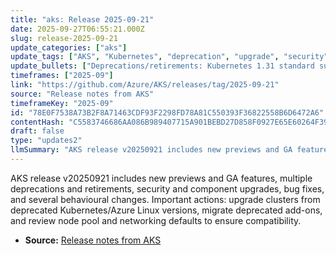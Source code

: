 ```yaml
---
title: "aks: Release 2025-09-21"
date: 2025-09-27T06:55:21.000Z
slug: release-2025-09-21
update_categories: ["aks"]
update_tags: ["AKS", "Kubernetes", "deprecation", "upgrade", "security", "node-pools", "networking", "add-ons", "images", "bug-fix"]
update_bullets: ["Deprecations/retirements: Kubernetes 1.31 standard support deprecated Nov 1, 2025 — upgrade to 1.32 (community) or enable LTS for 1.31; Istio add-on revision asm-1-24 deprecated; Azure Linux 2.0 retired (no security updates after Nov 30, 2025) — migrate to supported Azure Linux or osSku AzureLinux3.", "New/preview: Kubernetes 1.34 available in preview.", "GA: AKS Automatic is generally available (recording available on YouTube).", "Node pool GPU driver changes: the --skip-gpu-driver-install node pool tag is no longer supported; use the gpu-driver API field for skipping automatic GPU driver installation or installing custom drivers/GPU Operator.", "Feature rollouts: API Server VNet Integration available in East US; Node Problem Detector (GPU health monitoring) GA; Kubelet Serving Certificate Rotation (KSCR) enabled by default in Sovereign clouds for node pools upgraded to >=1.27; Node Auto Provisioning now supports private clusters.", "Behavioral changes: Deployment Safeguards will stop enforcing readiness/liveness probes on Application Routing placeholder pods; AKS Automatic system pool must use ≥3 availability zones, ephemeral OS disk, and Azure Linux OS.", "Networking default change: starting Sept 2025 new AKS-managed virtual network clusters default cluster subnets to private (defaultOutboundAccess = false) — BYO VNets unaffected; may impact unsupported scenarios that place other resources in the same subnet.", "Custom CA change: enableCustomCATrust field removed from GA; add custom CA certs via --custom-ca-trust-certificates instead.", "Pod Sandboxing name change: kata-mshv-vm-isolation replaced by kata-vm-isolation and workload-runtime value changed accordingly; use the new name when creating Pod Sandboxing clusters.", "Bug fixes: KAITO workspace creation issue on AKS Automatic (gpu-provisioner agentPool) resolved; non-NAP pools allowed in AKS Automatic clusters; ETag responses fixed for ManagedClusters and AgentPools in API versions 2024-09-01+.", "Component and image updates: Windows, Azure Linux v2/v3, Ubuntu 22.04/24.04 node images updated; Azure File CSI, Blob CSI, Disk CSI, Azure Policy addon and other drivers upgraded with CVE fixes.", "Notable upgrades: Karpenter v1.6.3 (FIPS support for NAP, Ubuntu 2404 support), Cilium updates across supported AKS versions addressing CVEs, Istio add-on revisions upgraded (asm-1-25/26/27) — restart workloads to re-inject proxies; Calico, Tigera Operator, Container Insights, and Cluster Autoscaler also upgraded."]
timeframes: ["2025-09"]
link: "https://github.com/Azure/AKS/releases/tag/2025-09-21"
source: "Release notes from AKS"
timeframeKey: "2025-09"
id: "78E0F7538A73B2F8A71463CDF93F2298FD78A81C550393F36822558B6D6472A6"
contentHash: "C5583746686AA086B989407715A901BEBD27D858F0927E65E60264F39ABEF790"
draft: false
type: "updates2"
llmSummary: "AKS release v20250921 includes new previews and GA features, multiple deprecations and retirements, security and component upgrades, bug fixes, and several behavioural changes. Important actions: upgrade clusters from deprecated Kubernetes/Azure Linux versions, migrate deprecated add-ons, and review node pool and networking defaults to ensure compatibility."
---
```


AKS release v20250921 includes new previews and GA features, multiple deprecations and retirements, security and component upgrades, bug fixes, and several behavioural changes. Important actions: upgrade clusters from deprecated Kubernetes/Azure Linux versions, migrate deprecated add-ons, and review node pool and networking defaults to ensure compatibility.

- **Source:** [Release notes from AKS](https://github.com/Azure/AKS/releases/tag/2025-09-21)
